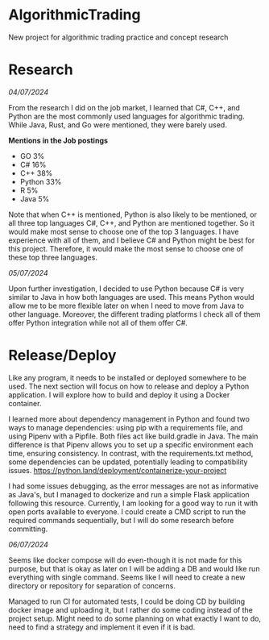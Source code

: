 # AlgorithmicTrading
New project for algorithmic trading practice and concept research


# Research 
_04/07/2024_

From the research I did on the job market, I learned that C#, C++, and Python are the most commonly used languages for algorithmic trading. While Java, Rust, and Go were mentioned, they were barely used.

**Mentions in the Job postings**
* GO 3%
* C# 16%
* C++ 38%
* Python 33%
* R 5%
* Java 5%

Note that when C++ is mentioned, Python is also likely to be mentioned, or all three top languages C#, C++, and Python 
are mentioned together. So it would make most sense to choose one of the top 3 languages. I have experience with all of 
them, and I believe C# and Python might be best for this project. Therefore, it would make the most sense to choose one 
of these top three languages. 

_05/07/2024_

Upon further investigation, I decided to use Python because C# is very similar to Java in how both languages are used. 
This means Python would allow me to be more flexible later on when I need to move from Java to other language. Moreover,
the different trading platforms I check all of them offer Python integration while not all of them offer C#.

# Release/Deploy

Like any program, it needs to be installed or deployed somewhere to be used. The next section will focus on how to 
release and deploy a Python application. I will explore how to build and deploy it using a Docker container.

I learned more about dependency management in Python and found two ways to manage dependencies: using pip with a
requirements file, and using Pipenv with a Pipfile. Both files act like build.gradle in Java. The main difference is 
that Pipenv allows you to set up a specific environment each time, ensuring consistency. In contrast, with the
requirements.txt method, some dependencies can be updated, potentially leading to compatibility issues.
https://python.land/deployment/containerize-your-project

I had some issues debugging, as the error messages are not as informative as Java's, but I managed to dockerize and run 
a simple Flask application following this resource. Currently, I am looking for a good way to run it with open ports 
available to everyone. I could create a CMD script to run the required commands sequentially, but I will do some
research before committing.

_06/07/2024_

Seems like docker compose will do even-though it is not made for this purpose, but that is okay as later on I will be adding 
a DB and would like run everything with single command. Seems like I will need to create a new directory or repository for 
separation of concerns.

Managed to run CI for automated tests, I could be doing CD by building docker image and uploading it, but I rather do some 
coding instead of the project setup. Might need to do some planning on what exactly I want to do, need to find a strategy 
and implement it even if it is bad.